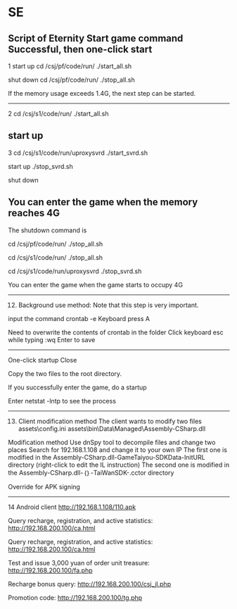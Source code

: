 # SE
Script of Eternity
Start game command
Successful, then one-click start
-------------------------------------------------
1
start up
cd /csj/pf/code/run/
./start_all.sh

shut down
cd /csj/pf/code/run/
./stop_all.sh


If the memory usage exceeds 1.4G, the next step can be started.

-------------------------------------------------
2
cd /csj/s1/code/run/
./start_all.sh

start up
-------------------------------------------------
3
cd /csj/s1/code/run/uproxysvrd
./start_svrd.sh

start up
./stop_svrd.sh

shut down

You can enter the game when the memory reaches 4G
-------------------------------------------------

The shutdown command is

cd /csj/pf/code/run/
./stop_all.sh


cd /csj/s1/code/run/
./stop_all.sh


cd /csj/s1/code/run/uproxysvrd
./stop_svrd.sh


You can enter the game when the game starts to occupy 4G

-------------------------------------------------- -------------------------------------------------- ------------------

12. Background use method:
Note that this step is very important.

input the command
crontab -e
Keyboard press A

Need to overwrite the contents of crontab in the folder
Click keyboard esc while typing
:wq
Enter to save


-------------------------------------------------- ------------------------------------------
One-click startup Close

Copy the two files to the root directory.

If you successfully enter the game, do a startup

Enter netstat -lntp to see the process


-------------------------------------------------- ------------------------------------------
13. Client modification method
The client wants to modify two files
assets\config.ini
assets\bin\Data\Managed\Assembly-CSharp.dll

Modification method
Use dnSpy tool to decompile files and change two places
Search for 192.168.1.108 and change it to your own IP
The first one is modified in the Assembly-CSharp.dll-GameTaiyou-SDKData-InitURL directory (right-click to edit the IL instruction)
The second one is modified in the Assembly-CSharp.dll-｛｝-TaiWanSDK-.cctor directory

Override for APK signing

-------------------------------------------------- ------------------------------------------
14
Android client
http://192.168.1.108/110.apk

Query recharge, registration, and active statistics:
http://192.168.200.100/ca.html

Query recharge, registration, and active statistics:
http://192.168.200.100/ca.html

Test and issue 3,000 yuan of order unit treasure:
http://192.168.200.100/fa.php

Recharge bonus query:
http://192.168.200.100/csj_jl.php

Promotion code:
http://192.168.200.100/tg.php
